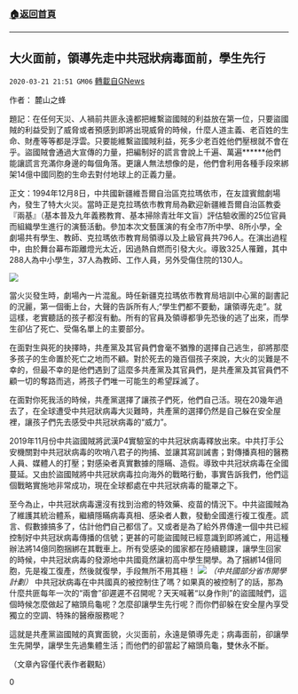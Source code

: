###  [:house:返回首頁](https://github.com/ourhimalayas/txt)
---

## 大火面前，領導先走中共冠狀病毒面前，學生先行
`2020-03-21 21:51 GM06` [轉載自GNews](https://gnews.org/zh-hant/148209/)

作者： 麓山之蜂

題記：在任何天災、人禍前共匪永遠都把維繫盜國賊的利益放在第一位，只要盜國賊的利益受到了威脅或者預感到即將出現威脅的時候，什麼人道主義、老百姓的生命、財產等等都是浮雲。只要能維繫盜國賊利益，死多少老百姓他們壓根就不會在乎。盜國賊會通過大宣傳的力量，把編制好的謊言會說上千遍、萬遍\*\*\*\*\*\*他們能讓謊言充滿你身邊的每個角落。更讓人無法想像的是，他們會利用各種手段來綁架14億中國同胞的生命去對付地球上的正義力量。

正文：1994年12月8日，中共國新疆維吾爾自治區克拉瑪依市，在友誼賓館劇場內，發生了特大火災。當時正是克拉瑪依市教育局為歡迎新疆維吾爾自治區教委『兩基』（基本普及九年義務教育、基本掃除青壯年文盲）評估驗收團的25位官員而組織學生進行的演藝活動。參加本次文藝匯演的有全市7所中學、8所小學，全劇場共有學生、教師、克拉瑪依市教育局領導以及上級官員共796人。在演出過程中，由於舞台幕布距離燈光太近，因過熱自燃而引發大火。導致325人罹難，其中288人為中小學生，37人為教師、工作人員，另外受傷住院的130人。

![](https://s3-ap-northeast-1.amazonaws.com/news.guo.offload.media/wp-content/uploads/2020/03/21214746/45.png)

當火災發生時，劇場內一片混亂。時任新疆克拉瑪依市教育局培訓中心黨的副書記的況麗，第一個衝上台，大聲的告訴所有人;“學生們都不要動，讓領導先走”。就這樣，老實聽話的孩子都沒有動。所有的官員及領導都爭先恐後的逃了出來，而學生卻佔了死亡、受傷名單上的主要部分。

在面對生與死的抉擇時，共產黨及其官員們會毫不猶豫的選擇自己逃生，卻將那麼多孩子的生命置於死亡之地而不顧。對於死去的幾百個孩子來說，大火的災難是不幸的，但最不幸的是他們遇到了這麼多共產黨及其官員們，是共產黨及其官員們不顧一切的奪路而逃，將孩子們唯一可能生的希望踩滅了。

在面對你死我活的時候，共產黨選擇了讓孩子們死，他們自己活。現在20幾年過去了，在全球遭受中共冠狀病毒大災難時，共產黨的選擇仍然是自己躲在安全屋裡，讓孩子們先去感受中共冠狀病毒的“威力”。

2019年11月份中共盜國賊將武漢P4實驗室的中共冠狀病毒釋放出來。中共打手公安機關對中共冠狀病毒的吹哨八君子的拘捕、並讓其寫訓誡書；對傳播真相的醫務人員、媒體人的打壓；對感染者真實數據的隱瞞、造假。導致中共冠狀病毒在全國蔓延。又由於盜國賊將中共冠狀病毒拉向海外的戰略行動，事實告訴我們，他們這個戰略實施地非常成功，現在全球都處在中共冠狀病毒的籠罩之下。

至今為止，中共冠狀病毒還沒有找到治癒的特效藥、疫苗的情況下。中共盜國賊為了維護其統治體系，繼續隱瞞病毒真相、感染者人數，發動全國進行複工復產。謊言、假數據搞多了，估計他們自己都信了。又或者是為了給外界傳達一個中共已經控制好中共冠狀病毒傳播的信號；更甚的可能盜國賊已經意識到即將滅亡，用這種辦法將14億同胞捆綁在其戰車上。所有受感染的國家都在陸續聽課，讓學生回家的時候，中共冠狀病毒的發源地中共國竟然讓初高中學生開學。為了捆綁14億同胞，先是複工復產，然後就復學，手段無所不用其極！
![](https://s3-ap-northeast-1.amazonaws.com/news.guo.offload.media/wp-content/uploads/2020/03/21215010/54.png) *（中共國部分省市開學計劃）* 
中共冠狀病毒在中共國真的被控制住了嗎？如果真的被控制了的話，那為什麼共匪每年一次的“兩會”卻遲遲不召開呢？天天喊著“以身作則”的盜國賊們，這個時候怎麼做起了縮頭烏龜呢？怎麼卻讓學生先行呢？而你們卻躲在安全屋內享受獨立的空調、特殊的醫療服務呢？

這就是共產黨盜國賊的真實面貌，火災面前，永遠是領導先走；病毒面前，卻讓學生先開學，讓學生先過集體生活；而他們的卻當起了縮頭烏龜，雙休永不斷。

（文章內容僅代表作者觀點）

0
